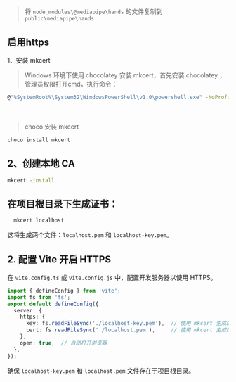 #

>将 `node_modules\@mediapipe\hands` 的文件复制到 `public\mediapipe\hands`

## 启用https

1、安装 mkcert
　　
>Windows 环境下使用 chocolatey 安装 mkcert，首先安装 chocolatey ，管理员权限打开cmd，执行命令：

```bash
@"%SystemRoot%\System32\WindowsPowerShell\v1.0\powershell.exe" -NoProfile -InputFormat None -ExecutionPolicy Bypass -Command "iex ((New-Object System.Net.WebClient).DownloadString('https://community.chocolatey.org/install.ps1'))" && SET "PATH=%PATH%;%ALLUSERSPROFILE%\chocolatey\bin"
```
　
>choco 安装 mkcert
```bash
choco install mkcert
```

## 2、创建本地 CA
```bash
mkcert -install
```

## 在项目根目录下生成证书：
```bash
  mkcert localhost
```
这将生成两个文件：`localhost.pem` 和 `localhost-key.pem`。

## 2. **配置 Vite 开启 HTTPS**
在 `vite.config.ts` 或 `vite.config.js` 中，配置开发服务器以使用 HTTPS。

```ts
import { defineConfig } from 'vite';
import fs from 'fs';
export default defineConfig({
  server: {
    https: {
      key: fs.readFileSync('./localhost-key.pem'),  // 使用 mkcert 生成的私钥
      cert: fs.readFileSync('./localhost.pem'),     // 使用 mkcert 生成的证书
    },
    open: true,  // 自动打开浏览器
  },
});
```
确保 `localhost-key.pem` 和 `localhost.pem` 文件存在于项目根目录。